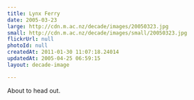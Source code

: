 ```yaml
---
title: Lynx Ferry
date: 2005-03-23
large: http://cdn.m.ac.nz/decade/images/20050323.jpg
small: http://cdn.m.ac.nz/decade/images/small/20050323.jpg
flickrUrl: null
photoId: null
createdAt: 2011-01-30 11:07:18.24014
updatedAt: 2005-04-25 06:59:15
layout: decade-image

---
```

About to head out.
